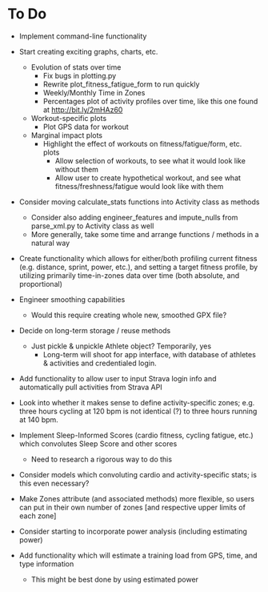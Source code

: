 # To Do

- Implement command-line functionality


- Start creating exciting graphs, charts, etc.
    - Evolution of stats over time
        - Fix bugs in plotting.py
        - Rewrite plot_fitness_fatigue_form to run quickly
        - Weekly/Monthly Time in Zones
        - Percentages plot of activity profiles over time, like this one found at http://bit.ly/2mHAz60
    - Workout-specific plots
        - Plot GPS data for workout
    - Marginal impact plots
        - Highlight the effect of workouts on fitness/fatigue/form, etc. plots
            - Allow selection of workouts, to see what it would look like without them
            - Allow user to create hypothetical workout, and see what fitness/freshness/fatigue would look like with them


- Consider moving calculate_stats functions into Activity class as methods
    - Consider also adding engineer_features and impute_nulls from parse_xml.py to Activity class as well
    - More generally, take some time and arrange functions / methods in a natural way


- Create functionality which allows for either/both profiling current fitness (e.g. distance, sprint, power, etc.), and setting a target fitness profile, by utilizing primarily time-in-zones data over time (both absolute, and proportional)


- Engineer smoothing capabilities
    - Would this require creating whole new, smoothed GPX file?


- Decide on long-term storage / reuse methods
    - Just pickle & unpickle Athlete object? Temporarily, yes
        - Long-term will shoot for app interface, with database of athletes & activities and credentialed login.


- Add functionality to allow user to input Strava login info and automatically pull activities from Strava API


- Look into whether it makes sense to define activity-specific zones; e.g. three hours cycling at 120 bpm is not identical (?) to three hours running at 140 bpm.


- Implement Sleep-Informed Scores (cardio fitness, cycling fatigue, etc.) which convolutes Sleep Score and other scores
    - Need to research a rigorous way to do this


- Consider models which convoluting cardio and activity-specific stats; is this even necessary?


- Make Zones attribute (and associated methods) more flexible, so users can put in their own number of zones [and respective upper limits of each zone]


- Consider starting to incorporate power analysis (including estimating power)

- Add functionality which will estimate a training load from GPS, time, and type information
    - This might be best done by using estimated power
